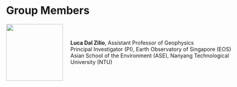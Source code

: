 <h1 style="margin-left: -50px; margin-right: -50px;">Group Members</h1>

<div style="display: flex; align-items: center; margin-left: -50px; margin-right: -50px;">
  <img src="https://computational-geophysics-lab.github.io/cgl.github.io/luca_dal_zilio.jpg" style="width:150px; margin-right: 20px;">
  <div>
    <strong>Luca Dal Zilio</strong>, Assistant Professor of Geophysics<br>
    Principal Investigator (PI), Earth Observatory of Singapore (EOS)<br>
    Asian School of the Environment (ASE), Nanyang Technological University (NTU)
  </div>
</div>

